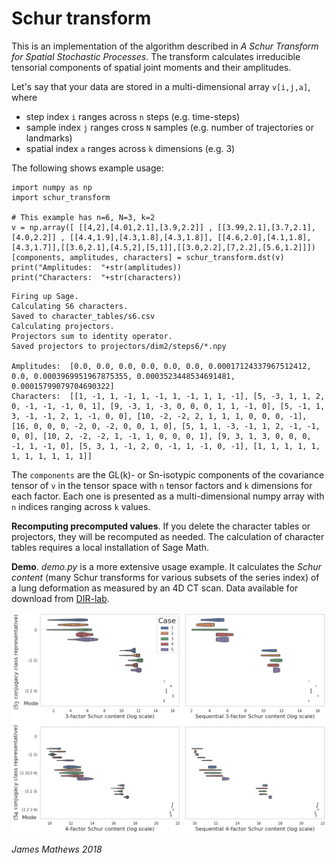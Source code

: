 Schur transform
===============

This is an implementation of the algorithm described in *A Schur Transform for Spatial Stochastic Processes*. The transform calculates irreducible tensorial components of spatial joint moments and their amplitudes.

Let's say that your data are stored in a multi-dimensional array `v[i,j,a]`, where

  - step index `i` ranges across `n` steps (e.g. time-steps)
  - sample index `j` ranges cross `N` samples (e.g. number of trajectories or landmarks)
  - spatial index `a` ranges across `k` dimensions (e.g. 3)

The following shows example usage:

```
import numpy as np
import schur_transform

# This example has n=6, N=3, k=2
v = np.array([ [[4,2],[4.01,2.1],[3.9,2.2]] , [[3.99,2.1],[3.7,2.1],[4.0,2.2]] , [[4.4,1.9],[4.3,1.8],[4.3,1.8]], [[4.6,2.0],[4.1,1.8],[4.3,1.7]],[[3.6,2.1],[4.5,2],[5,1]],[[3.0,2.2],[7,2.2],[5.6,1.2]]])
[components, amplitudes, characters] = schur_transform.dst(v)
print("Amplitudes:  "+str(amplitudes))
print("Characters:  "+str(characters))
```

```
Firing up Sage.
Calculating S6 characters.
Saved to character_tables/s6.csv
Calculating projectors.
Projectors sum to identity operator.
Saved projectors to projectors/dim2/steps6/*.npy

Amplitudes:  [0.0, 0.0, 0.0, 0.0, 0.0, 0.0, 0.00017124337967512412, 0.0, 0.0003969951967875355, 0.0003523448534691481, 0.00015799079704690322]
Characters:  [[1, -1, 1, -1, 1, -1, 1, -1, 1, 1, -1], [5, -3, 1, 1, 2, 0, -1, -1, -1, 0, 1], [9, -3, 1, -3, 0, 0, 0, 1, 1, -1, 0], [5, -1, 1, 3, -1, -1, 2, 1, -1, 0, 0], [10, -2, -2, 2, 1, 1, 1, 0, 0, 0, -1], [16, 0, 0, 0, -2, 0, -2, 0, 0, 1, 0], [5, 1, 1, -3, -1, 1, 2, -1, -1, 0, 0], [10, 2, -2, -2, 1, -1, 1, 0, 0, 0, 1], [9, 3, 1, 3, 0, 0, 0, -1, 1, -1, 0], [5, 3, 1, -1, 2, 0, -1, 1, -1, 0, -1], [1, 1, 1, 1, 1, 1, 1, 1, 1, 1, 1]]
```

The `components` are the GL(k)- or Sn-isotypic components of the covariance tensor of `v` in the tensor space with `n` tensor factors and `k` dimensions for each factor. Each one is presented as a multi-dimensional numpy array with `n` indices ranging across `k` values.

**Recomputing precomputed values**. If you delete the character tables or projectors, they will be recomputed as needed. The calculation of character tables requires a local installation of Sage Math.

**Demo**. *demo.py* is a more extensive usage example. It calculates the *Schur content* (many Schur transforms for various subsets of the series index) of a lung deformation as measured by an 4D CT scan. Data available for download from [DIR-lab](https://dir-lab.com).

![](combo_dirlab_sc.png)

*James Mathews 2018*